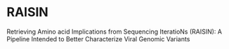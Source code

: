 # RAISIN
Retrieving Amino acid Implications from Sequencing IteratioNs (RAISIN): A Pipeline Intended to Better Characterize Viral Genomic Variants
